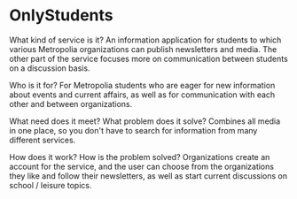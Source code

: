 # OnlyStudents

What kind of service is it?
An information application for students to which various Metropolia organizations can publish newsletters and media. The other part of the service focuses more on communication between students on a discussion basis.

Who is it for?
For Metropolia students who are eager for new information about events and current affairs, as well as for communication with each other and between organizations.

What need does it meet? What problem does it solve?
Combines all media in one place, so you don't have to search for information from many different services.

How does it work? How is the problem solved?
Organizations create an account for the service, and the user can choose from the organizations they like and follow their newsletters, as well as start current discussions on school / leisure topics.
